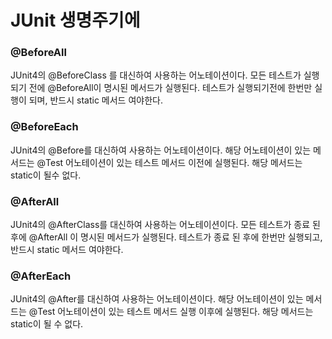 # JUnit 생명주기에

### @BeforeAll

JUnit4의 @BeforeClass 를 대신하여 사용하는 어노테이션이다.
모든 테스트가 실행되기 전에 @BeforeAll이 명시된 메서드가 실행된다.
테스트가 실행되기전에 한번만 실행이 되며, 반드시 static 메서드 여야한다.

### @BeforeEach

JUnit4의 @Before를 대신하여 사용하는 어노테이션이다.
해당 어노테이션이 있는 메서드는 @Test 어노테이션이 있는 테스트 메서드 이전에 실행된다.
해당 메서드는 static이 될수 없다.

### @AfterAll

JUnit4의 @AfterClass를 대신하여 사용하는 어노테이션이다.
모든 테스트가 종료 된 후에 @AfterAll 이 명시된 메서드가 실행된다.
테스트가 종료 된 후에 한번만 실행되고, 반드시 static 메서드 여야한다.

### @AfterEach

JUnit4의 @After를 대신하여 사용하는 어노테이션이다.
해당 어노테이션이 있는 메서드는 @Test 어노테이션이 있는 테스트 메서드 실행 이후에 실행된다.
해당 메서드는 static이 될 수 없다.
